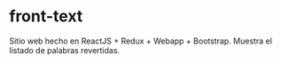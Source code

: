 # front-text
Sitio web hecho en ReactJS + Redux + Webapp + Bootstrap. Muestra el listado de palabras revertidas.
